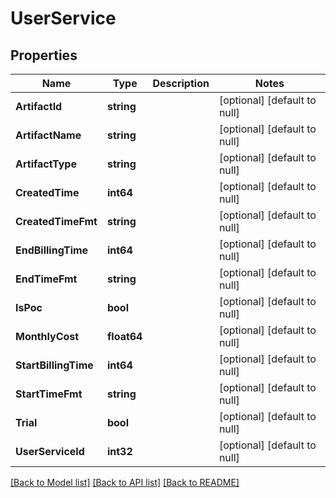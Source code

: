 # UserService

## Properties
Name | Type | Description | Notes
------------ | ------------- | ------------- | -------------
**ArtifactId** | **string** |  | [optional] [default to null]
**ArtifactName** | **string** |  | [optional] [default to null]
**ArtifactType** | **string** |  | [optional] [default to null]
**CreatedTime** | **int64** |  | [optional] [default to null]
**CreatedTimeFmt** | **string** |  | [optional] [default to null]
**EndBillingTime** | **int64** |  | [optional] [default to null]
**EndTimeFmt** | **string** |  | [optional] [default to null]
**IsPoc** | **bool** |  | [optional] [default to null]
**MonthlyCost** | **float64** |  | [optional] [default to null]
**StartBillingTime** | **int64** |  | [optional] [default to null]
**StartTimeFmt** | **string** |  | [optional] [default to null]
**Trial** | **bool** |  | [optional] [default to null]
**UserServiceId** | **int32** |  | [optional] [default to null]

[[Back to Model list]](../README.md#documentation-for-models) [[Back to API list]](../README.md#documentation-for-api-endpoints) [[Back to README]](../README.md)


